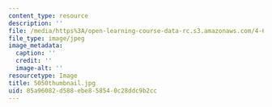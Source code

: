 ```yaml
---
content_type: resource
description: ''
file: /media/https%3A/open-learning-course-data-rc.s3.amazonaws.com/4-614-religious-architecture-and-islamic-cultures-fall-2002/85a96082d588ebe858540c28ddc9b2cc_5050thumbnail.jpg
file_type: image/jpeg
image_metadata:
  caption: ''
  credit: ''
  image-alt: ''
resourcetype: Image
title: 5050thumbnail.jpg
uid: 85a96082-d588-ebe8-5854-0c28ddc9b2cc
---
```

